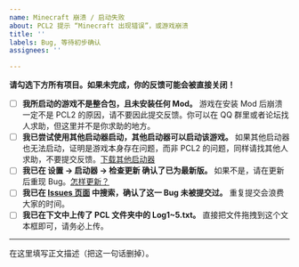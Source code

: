 ```yaml
---
name: Minecraft 崩溃 / 启动失败
about: PCL2 提示 “Minecraft 出现错误”，或游戏崩溃
title: ''
labels: Bug, 等待初步确认
assignees: ''

---
```


**请勾选下方所有项目。如果未完成，你的反馈可能会被直接关闭！**
- [ ] **我所启动的游戏不是整合包，且未安装任何 Mod。** 游戏在安装 Mod 后崩溃一定不是 PCL2 的原因，请不要因此提交反馈。你可以在 QQ 群里或者论坛找人求助，但这里并不是你求助的地方。
- [ ] **我已尝试使用其他启动器启动，其他启动器可以启动该游戏。** 如果其他启动器也无法启动，证明是游戏本身存在问题，而非 PCL2 的问题，同样请找其他人求助，不要提交反馈。[下载其他启动器](https://www.mcbbs.net/forum.php?mod=forumdisplay&fid=43&filter=typeid&typeid=908)
- [ ] **我已在 设置 → 启动器 → 检查更新 确认了已为最新版。** 如果不是，请在更新后重现 Bug。[怎样更新？](https://shimo.im/docs/qKPttVvXKqPD8YDC#anchor-oTgb)
- [ ] **我已在 [Issues 页面](https://github.com/Hex-Dragon/PCL2/issues/) 中搜索，确认了这一 Bug 未被提交过。** 重复提交会浪费大家的时间。
- [ ] **我已在下文中上传了 PCL 文件夹中的 Log1~5.txt。** 直接把文件拖拽到这个文本框即可，请务必上传。

---

在这里填写正文描述（把这一句话删掉）。
